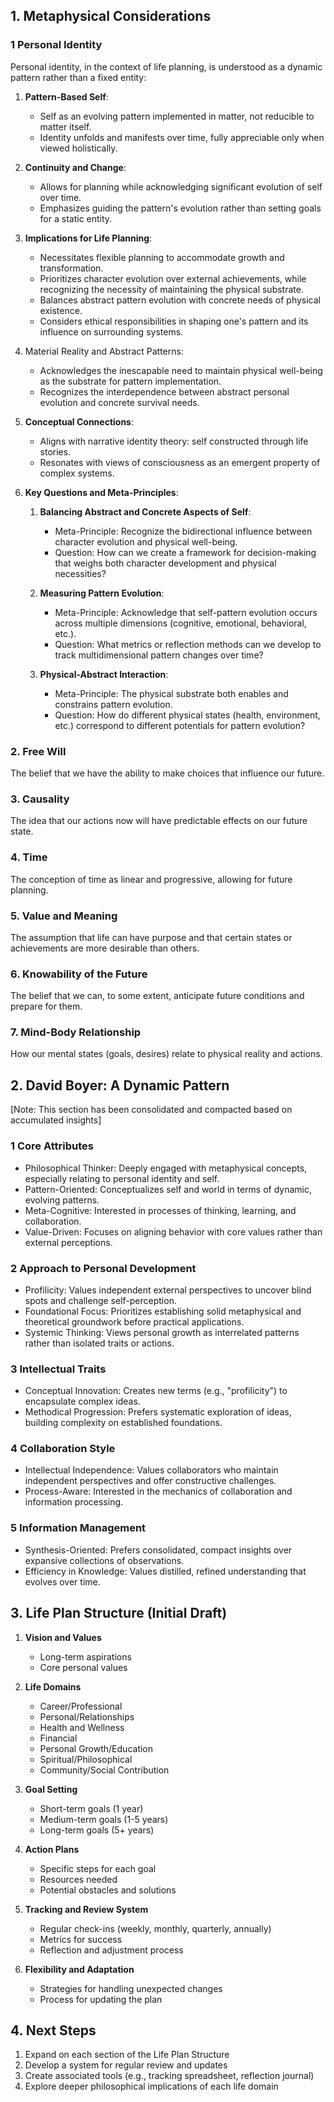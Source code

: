 ## 1. Metaphysical Considerations

### 1 Personal Identity

Personal identity, in the context of life planning, is understood as a dynamic pattern rather than a fixed entity:

1. **Pattern-Based Self**: 
   - Self as an evolving pattern implemented in matter, not reducible to matter itself.
   - Identity unfolds and manifests over time, fully appreciable only when viewed holistically.

1. **Continuity and Change**:
   - Allows for planning while acknowledging significant evolution of self over time.
   - Emphasizes guiding the pattern's evolution rather than setting goals for a static entity.

1. **Implications for Life Planning**:
   - Necessitates flexible planning to accommodate growth and transformation.
   - Prioritizes character evolution over external achievements, while recognizing the necessity of maintaining the physical substrate.
   - Balances abstract pattern evolution with concrete needs of physical existence.
   - Considers ethical responsibilities in shaping one's pattern and its influence on surrounding systems.

1. Material Reality and Abstract Patterns:
   - Acknowledges the inescapable need to maintain physical well-being as the substrate for pattern implementation.
   - Recognizes the interdependence between abstract personal evolution and concrete survival needs.

1. **Conceptual Connections**:
   - Aligns with narrative identity theory: self constructed through life stories.
   - Resonates with views of consciousness as an emergent property of complex systems.

1. **Key Questions and Meta-Principles**:
   1. **Balancing Abstract and Concrete Aspects of Self**:
      - Meta-Principle: Recognize the bidirectional influence between character evolution and physical well-being.
      - Question: How can we create a framework for decision-making that weighs both character development and physical necessities?

   1. **Measuring Pattern Evolution**:
      - Meta-Principle: Acknowledge that self-pattern evolution occurs across multiple dimensions (cognitive, emotional, behavioral, etc.).
      - Question: What metrics or reflection methods can we develop to track multidimensional pattern changes over time?

   1. **Physical-Abstract Interaction**:
      - Meta-Principle: The physical substrate both enables and constrains pattern evolution.
      - Question: How do different physical states (health, environment, etc.) correspond to different potentials for pattern evolution?
### 2. **Free Will**
The belief that we have the ability to make choices that influence our future.

### 3. **Causality**
The idea that our actions now will have predictable effects on our future state.

### 4. **Time**
The conception of time as linear and progressive, allowing for future planning.

### 5. **Value and Meaning**
The assumption that life can have purpose and that certain states or achievements are more desirable than others.

### 6. **Knowability of the Future**
The belief that we can, to some extent, anticipate future conditions and prepare for them.

### 7. **Mind-Body Relationship**
How our mental states (goals, desires) relate to physical reality and actions.

## 2. David Boyer: A Dynamic Pattern

[Note: This section has been consolidated and compacted based on accumulated insights]

### 1 Core Attributes

- Philosophical Thinker: Deeply engaged with metaphysical concepts, especially relating to personal identity and self.
- Pattern-Oriented: Conceptualizes self and world in terms of dynamic, evolving patterns.
- Meta-Cognitive: Interested in processes of thinking, learning, and collaboration.
- Value-Driven: Focuses on aligning behavior with core values rather than external perceptions.

### 2 Approach to Personal Development

- Profilicity: Values independent external perspectives to uncover blind spots and challenge self-perception.
- Foundational Focus: Prioritizes establishing solid metaphysical and theoretical groundwork before practical applications.
- Systemic Thinking: Views personal growth as interrelated patterns rather than isolated traits or actions.

### 3 Intellectual Traits

- Conceptual Innovation: Creates new terms (e.g., "profilicity") to encapsulate complex ideas.
- Methodical Progression: Prefers systematic exploration of ideas, building complexity on established foundations.

### 4 Collaboration Style

- Intellectual Independence: Values collaborators who maintain independent perspectives and offer constructive challenges.
- Process-Aware: Interested in the mechanics of collaboration and information processing.

### 5 Information Management

- Synthesis-Oriented: Prefers consolidated, compact insights over expansive collections of observations.
- Efficiency in Knowledge: Values distilled, refined understanding that evolves over time.

## 3. Life Plan Structure (Initial Draft)

1. **Vision and Values**
   - Long-term aspirations
   - Core personal values

2. **Life Domains**
   - Career/Professional
   - Personal/Relationships
   - Health and Wellness
   - Financial
   - Personal Growth/Education
   - Spiritual/Philosophical
   - Community/Social Contribution

3. **Goal Setting**
   - Short-term goals (1 year)
   - Medium-term goals (1-5 years)
   - Long-term goals (5+ years)

4. **Action Plans**
   - Specific steps for each goal
   - Resources needed
   - Potential obstacles and solutions

5. **Tracking and Review System**
   - Regular check-ins (weekly, monthly, quarterly, annually)
   - Metrics for success
   - Reflection and adjustment process

6. **Flexibility and Adaptation**
   - Strategies for handling unexpected changes
   - Process for updating the plan

## 4. Next Steps

1. Expand on each section of the Life Plan Structure
2. Develop a system for regular review and updates
3. Create associated tools (e.g., tracking spreadsheet, reflection journal)
4. Explore deeper philosophical implications of each life domain
